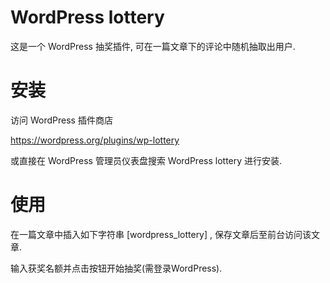# WordPress lottery
这是一个 WordPress 抽奖插件, 可在一篇文章下的评论中随机抽取出用户.

# 安装
访问 WordPress 插件商店

https://wordpress.org/plugins/wp-lottery

或直接在 WordPress 管理员仪表盘搜索 WordPress lottery 进行安装.

# 使用
在一篇文章中插入如下字符串 [wordpress_lottery] , 保存文章后至前台访问该文章.

输入获奖名额并点击按钮开始抽奖(需登录WordPress).
